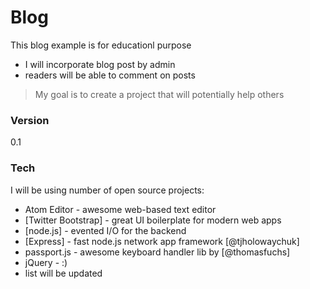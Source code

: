 # Blog

This blog example is for educationl purpose

  - I will incorporate blog post by admin
  - readers will be able to comment on posts

> My goal is to create a project that will potentially help others

### Version
0.1

### Tech

I will be using number of open source projects:

* Atom Editor - awesome web-based text editor
* [Twitter Bootstrap] - great UI boilerplate for modern web apps
* [node.js] - evented I/O for the backend
* [Express] - fast node.js network app framework [@tjholowaychuk]
* passport.js - awesome keyboard handler lib by [@thomasfuchs]
* jQuery - :)
* list will be updated
